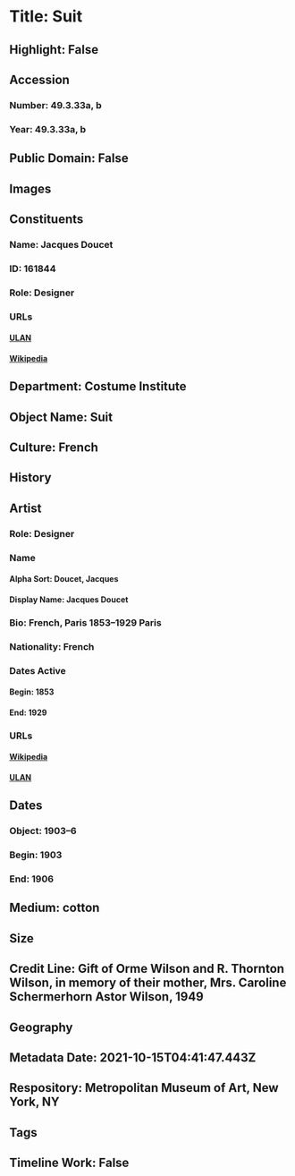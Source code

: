# Title: Suit
## Highlight: False
## Accession
### Number: 49.3.33a, b
### Year: 49.3.33a, b
## Public Domain: False
## Images
## Constituents
### Name: Jacques Doucet
### ID: 161844
### Role: Designer
### URLs
#### [ULAN](http://vocab.getty.edu/page/ulan/500088412)
#### [Wikipedia](https://www.wikidata.org/wiki/Q1259209)
## Department: Costume Institute
## Object Name: Suit
## Culture: French
## History
## Artist
### Role: Designer
### Name
#### Alpha Sort: Doucet, Jacques
#### Display Name: Jacques Doucet
### Bio: French, Paris 1853–1929 Paris
### Nationality: French
### Dates Active
#### Begin: 1853
#### End: 1929
### URLs
#### [Wikipedia](https://www.wikidata.org/wiki/Q1259209)
#### [ULAN](http://vocab.getty.edu/page/ulan/500088412)
## Dates
### Object: 1903–6
### Begin: 1903
### End: 1906
## Medium: cotton
## Size
## Credit Line: Gift of Orme Wilson and R. Thornton Wilson, in memory of their mother, Mrs. Caroline Schermerhorn Astor Wilson, 1949
## Geography
## Metadata Date: 2021-10-15T04:41:47.443Z
## Respository: Metropolitan Museum of Art, New York, NY
## Tags
## Timeline Work: False